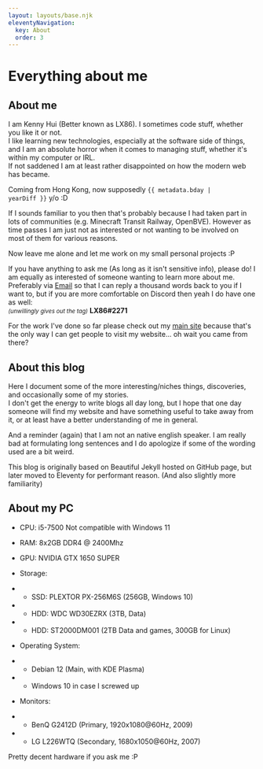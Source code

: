 ```yaml
---
layout: layouts/base.njk
eleventyNavigation:
  key: About
  order: 3
---
```

# Everything about me
## About me
I am Kenny Hui (Better known as LX86). I sometimes code stuff, whether you like it or not.<br>
I like learning new technologies, especially at the software side of things, and I am an absolute horror when it comes to managing stuff, whether it's within my computer or IRL.<br>
If not saddened I am at least rather disappointed on how the modern web has became.

Coming from Hong Kong, now supposedly <code>{{ metadata.bday | yearDiff }}</code> y/o :D

If I sounds familiar to you then that's probably because I had taken part in lots of communities (e.g. Minecraft Transit Railway, OpenBVE). However as time passes I am just not as interested or not wanting to be involved on most of them for various reasons.

Now leave me alone and let me work on my small personal projects :P

If you have anything to ask me (As long as it isn't sensitive info), please do! I am equally as interested of someone wanting to learn more about me.<br>
Preferably via [Email](mailto:lx86@lx862.com) so that I can reply a thousand words back to you if I want to, but if you are more comfortable on Discord then yeah I do have one as well:  
*<small>(unwillingly gives out the tag)</small>* **LX86#2271**

For the work I've done so far please check out my [main site](//lx862.com) because that's the only way I can get people to visit my website... oh wait you came from there?

## About this blog
Here I document some of the more interesting/niches things, discoveries, and occasionally some of my stories.<br>
I don't get the energy to write blogs all day long, but I hope that one day someone will find my website and have something useful to take away from it, or at least have a better understanding of me in general.

And a reminder (again) that I am not an native english speaker.
I am really bad at formulating long sentences and I do apologize if some of the wording used are a bit weird.

This blog is originally based on Beautiful Jekyll hosted on GitHub page, but later moved to Eleventy for performant reason. (And also slightly more familiarity)

## About my PC
- CPU: i5-7500 <span class="tag red">Not compatible with Windows 11</span>
- RAM: 8x2GB DDR4 @ 2400Mhz
- GPU: NVIDIA GTX 1650 SUPER
- Storage:
- - SSD: PLEXTOR PX-256M6S (256GB, Windows 10)
- - HDD: WDC WD30EZRX (3TB, Data)
- - HDD: ST2000DM001 (2TB Data and games, 300GB for Linux)

- Operating System:
- - Debian 12 (Main, with KDE Plasma)
- - Windows 10 in case I screwed up

- Monitors:
- - BenQ G2412D (Primary, 1920x1080@60Hz, 2009)
- - LG L226WTQ (Secondary, 1680x1050@60Hz, 2007)

Pretty decent hardware if you ask me :P
